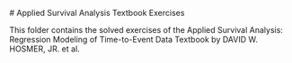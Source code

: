 # Applied Survival Analysis Textbook Exercises

This folder contains the solved exercises of the Applied Survival Analysis: Regression Modeling of Time-to-Event Data Textbook by DAVID W. HOSMER, JR. et al.
